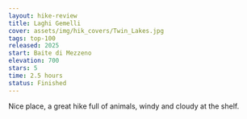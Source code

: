 ```yaml
---
layout: hike-review
title: Laghi Gemelli
cover: assets/img/hik_covers/Twin_Lakes.jpg
tags: top-100
released: 2025
start: Baite di Mezzeno 
elevation: 700
stars: 5
time: 2.5 hours
status: Finished
---
```


Nice place, a great hike full of animals, windy and cloudy at the shelf.